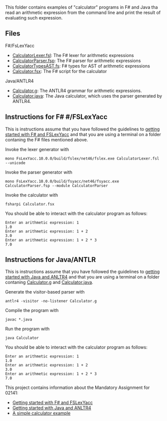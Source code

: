 This folder contains examples of "calculator" programs in F# and Java tha read an arithmetic expression from the command line and print the result of evaluating such expression.

## Files

F#/FsLexYacc
* [CalculatorLexer.fsl](CalculatorLexer.fsl): The F# lexer for arithmetic expressions
* [CalculatorParser.fsp](CalculatorParser.fsp): The F# parser for arithmetic expressions
* [CalculatorTypesAST.fs](CalculatorTypesAST.fs): F# types for AST of arithmetic expressions
* [Calculator.fsx](Calculator.fsx): The F# script for the calculator

Java/ANTLR4
* [Calculator.g](Calculator.g): The ANTLR4 grammar for arithmetic expressions.
* [Calculator.java](Calculator.java): The Java calculator, which uses the parser generated by ANTLR4.

## Instructions for F# #/FSLexYacc

This is instructions assume that you have followed the guidelines to [getting started with F# and FSLexYacc](getting-started-fs.md) and that you are using a terminal on a folder contaning the F# files mentioned above.

Invoke the lexer generator with 

```
mono FsLexYacc.10.0.0/build/fslex/net46/fslex.exe CalculatorLexer.fsl --unicode
```

Invoke the parser generator with 

```
mono FsLexYacc.10.0.0/build/fsyacc/net46/fsyacc.exe CalculatorParser.fsp --module CalculatorParser
```

Invoke the calculator with

```
fsharpi Calculator.fsx
```

You should be able to interact with the calculator program as follows:

```
Enter an arithmetic expression: 1
1.0
Enter an arithmetic expression: 1 + 2
3.0
Enter an arithmetic expression: 1 + 2 * 3
7.0
```

## Instructions for Java/ANTLR

This is instructions assume that you have followed the guidelines to [getting started with Java and ANLTR4](getting-started-java.md) and that you are using a terminal on a folder contaning [Calculator.g](Calculator.g) and [Calculator.java](Calculator.java).

Generate the visitor-based parser with

```
antlr4 -visitor -no-listener Calculator.g
```

Compile the program with

```
javac *.java
```

Run the program with

```
java Calculator
```

You should be able to interact with the calculator program as follows:

```
Enter an arithmetic expression: 1
1.0
Enter an arithmetic expression: 1 + 2
3.0
Enter an arithmetic expression: 1 + 2 * 3
7.0
```

This project contains information about the Mandatory Assignment for 02141:

* [Getting started with F# and FSLexYacc](getting-started-fs.md)
* [Getting started with Java and ANLTR4](getting-started-java.md)
* [A simple calculator example](https://gitlab.gbar.dtu.dk/02141/mandatory-assignment/tree/master/calculator)
